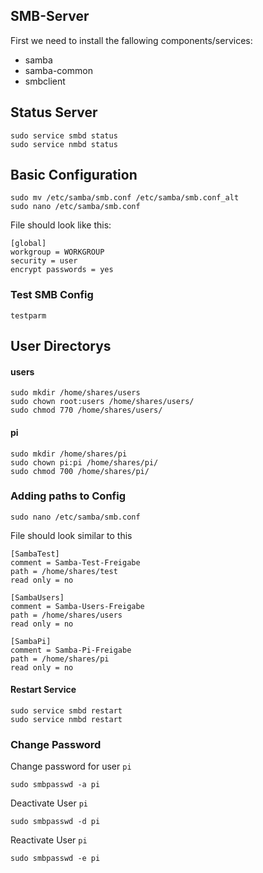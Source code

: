 ## SMB-Server

First we need to install the fallowing components/services:

- samba 
- samba-common 
- smbclient

## Status Server

```
sudo service smbd status
sudo service nmbd status
```

## Basic Configuration

```
sudo mv /etc/samba/smb.conf /etc/samba/smb.conf_alt
sudo nano /etc/samba/smb.conf
```

File should look like this:

```
[global]
workgroup = WORKGROUP
security = user
encrypt passwords = yes
```

### Test SMB Config

```
testparm
```

## User Directorys

#### users
```
sudo mkdir /home/shares/users
sudo chown root:users /home/shares/users/
sudo chmod 770 /home/shares/users/
```

#### pi
```
sudo mkdir /home/shares/pi
sudo chown pi:pi /home/shares/pi/
sudo chmod 700 /home/shares/pi/
```

### Adding paths to Config
```
sudo nano /etc/samba/smb.conf
```

File should look similar to this
```
[SambaTest]
comment = Samba-Test-Freigabe
path = /home/shares/test
read only = no

[SambaUsers]
comment = Samba-Users-Freigabe
path = /home/shares/users
read only = no

[SambaPi]
comment = Samba-Pi-Freigabe
path = /home/shares/pi
read only = no
```

#### Restart Service
```
sudo service smbd restart
sudo service nmbd restart
```

### Change Password
Change password for user `pi`
```
sudo smbpasswd -a pi
```

Deactivate User `pi`
```
sudo smbpasswd -d pi
```

Reactivate User `pi`
```
sudo smbpasswd -e pi
```

